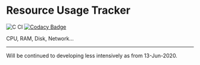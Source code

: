 # Resource Usage Tracker

![C CI](https://github.com/BerkeKaragoz/Resource-Usage-Tracker/workflows/C%20CI/badge.svg) [![Codacy Badge](https://api.codacy.com/project/badge/Grade/e531974075fe4548985e7a14f92b5a4f)](https://app.codacy.com/manual/e.berkekaragoz/Resource-Usage-Tracker?utm_source=github.com&utm_medium=referral&utm_content=BerkeKaragoz/Resource-Usage-Tracker&utm_campaign=Badge_Grade_Settings)

CPU, RAM, Disk, Network...

---

Will be continued to developing less intensively as from 13-Jun-2020.
